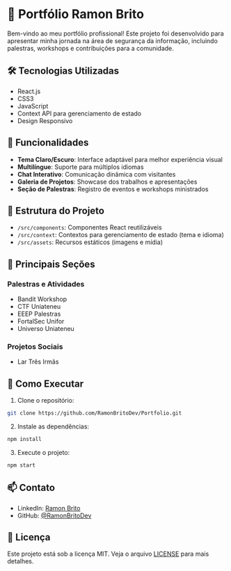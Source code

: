 # 🚀 Portfólio Ramon Brito

Bem-vindo ao meu portfólio profissional! Este projeto foi desenvolvido para apresentar minha jornada na área de segurança da informação, incluindo palestras, workshops e contribuições para a comunidade.

## 🛠️ Tecnologias Utilizadas

- React.js
- CSS3
- JavaScript
- Context API para gerenciamento de estado
- Design Responsivo

## 🌟 Funcionalidades

- **Tema Claro/Escuro**: Interface adaptável para melhor experiência visual
- **Multilíngue**: Suporte para múltiplos idiomas
- **Chat Interativo**: Comunicação dinâmica com visitantes
- **Galeria de Projetos**: Showcase dos trabalhos e apresentações
- **Seção de Palestras**: Registro de eventos e workshops ministrados

## 📂 Estrutura do Projeto

- `/src/components`: Componentes React reutilizáveis
- `/src/context`: Contextos para gerenciamento de estado (tema e idioma)
- `/src/assets`: Recursos estáticos (imagens e mídia)

## 🎯 Principais Seções

### Palestras e Atividades
- Bandit Workshop
- CTF Uniateneu
- EEEP Palestras
- FortalSec Unifor
- Universo Uniateneu

### Projetos Sociais
- Lar Três Irmãs

## 🚀 Como Executar

1. Clone o repositório:
```bash
git clone https://github.com/RamonBritoDev/Portfolio.git
```

2. Instale as dependências:
```bash
npm install
```

3. Execute o projeto:
```bash
npm start
```

## 📫 Contato

- LinkedIn: [Ramon Brito](https://www.linkedin.com/in/ramonbritodev)
- GitHub: [@RamonBritoDev](https://github.com/RamonBritoDev)

## 📝 Licença

Este projeto está sob a licença MIT. Veja o arquivo [LICENSE](LICENSE) para mais detalhes.
